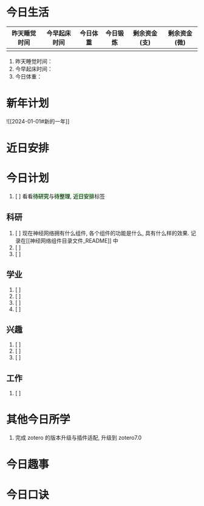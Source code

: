 # 今日生活

| 昨天睡觉时间 | 今早起床时间 | 今日体重 | 今日锻炼 | 剩余资金(支) | 剩余资金(微) |
| ------ | ------ | ---- | ---- | ------- | ------- |
|        |        |      |      |         |         |

1. 昨天睡觉时间：
2. 今早起床时间：
3. 今日体重：

# 新年计划

![[2024-01-01#新的一年]]

# 近日安排

# 今日计划

1. [ ] 看看<mark style="background: #BBFABBA6;">待研究</mark>与<mark style="background: #BBFABBA6;">待整理</mark>,  <mark style="background: #BBFABBA6;">近日安排</mark>标签

## 科研

1. [ ] 现在神经网络拥有什么组件, 各个组件的功能是什么, 具有什么样的效果. 记录在[[神经网络组件目录文件_README]] 中
2. [ ] 
3. [ ] 

## 学业

1. [ ] 
2. [ ] 
3. [ ] 
4. [ ] 

## 兴趣

1. [ ] 
2. [ ] 
3. [ ] 

## 工作

1. [ ] 

# 其他今日所学

1. 完成 zotero 的版本升级与插件适配, 升级到 zotero7.0

# 今日趣事



# 今日口诀


